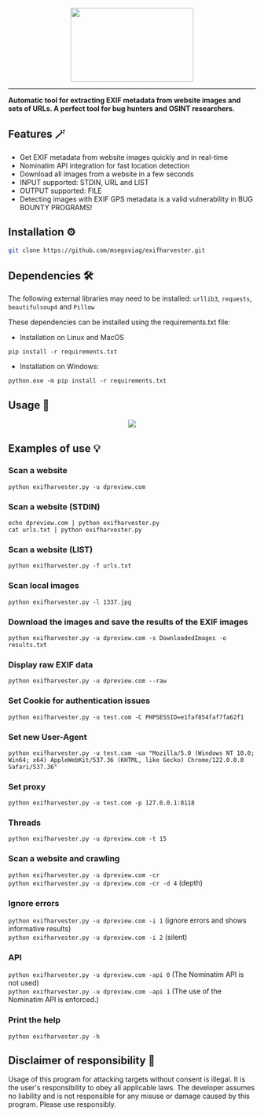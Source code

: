 <p align="center">
  <img src="https://github.com/msegoviag/exifharvester/assets/41863090/ea654f13-dbea-4029-b1b6-91b6be46d0d7" height=150 width=250><br>
  <hr>

  <b>Automatic tool for extracting EXIF metadata from website images and sets of URLs.
  A perfect tool for bug hunters and OSINT researchers.</b><br>

  Features 🪄
----------
- Get EXIF metadata from website images quickly and in real-time
- Nominatim API integration for fast location detection
- Download all images from a website in a few seconds
- INPUT supported: STDIN, URL and LIST
- OUTPUT supported: FILE
- Detecting images with EXIF GPS metadata is a valid vulnerability in BUG BOUNTY PROGRAMS!

Installation ⚙️
----------

```bash
git clone https://github.com/msegoviag/exifharvester.git
```

Dependencies 🛠️
----------
The following external libraries may need to be installed: `urllib3`, `requests`, `beautifulsoup4` and `Pillow`

These dependencies can be installed using the requirements.txt file:

- Installation on Linux and MacOS
```
pip install -r requirements.txt
```
- Installation on Windows:
```
python.exe -m pip install -r requirements.txt
```
Usage 🚀
----------
<p align="center">

  <img src="https://github.com/msegoviag/exifharvester/assets/41863090/0f54aef9-5b99-461a-a4cd-5f0edd9b16f0" style="max-width: 100%; height: auto; object-fit: cover; display: inline-block;" data-target="animated-image.originalImage">

Examples of use 💡
----------
### Scan a website
`python exifharvester.py -u dpreview.com`

### Scan a website (STDIN)
`echo dpreview.com | python exifharvester.py`<br>
`cat urls.txt | python exifharvester.py`

### Scan a website (LIST)
`python exifharvester.py -f urls.txt`

### Scan local images
`python exifharvester.py -l 1337.jpg`

### Download the images and save the results of the EXIF images 
`python exifharvester.py -u dpreview.com -s DownloadedImages -o results.txt`

### Display raw EXIF data 
`python exifharvester.py -u dpreview.com --raw`

### Set Cookie for authentication issues
`python exifharvester.py -u test.com -C PHPSESSID=e1faf854faf7fa62f1`

### Set new User-Agent
`python exifharvester.py -u test.com -ua "Mozilla/5.0 (Windows NT 10.0; Win64; x64) AppleWebKit/537.36 (KHTML, like Gecko) Chrome/122.0.0.0 Safari/537.36"`

### Set proxy
`python exifharvester.py -u test.com -p 127.0.0.1:8118`

### Threads
`python exifharvester.py -u dpreview.com -t 15`

### Scan a website and crawling
`python exifharvester.py -u dpreview.com -cr`<br>
`python exifharvester.py -u dpreview.com -cr -d 4` (depth)

### Ignore errors
`python exifharvester.py -u dpreview.com -i 1` (ignore errors and shows informative results) <br>
`python exifharvester.py -u dpreview.com -i 2` (silent)

### API
`python exifharvester.py -u dpreview.com -api 0` (The Nominatim API is not used) <br>
`python exifharvester.py -u dpreview.com -api 1` (The use of the Nominatim API is enforced.)

### Print the help
`python exifharvester.py -h` 

Disclaimer of responsibility 🚨
----------

Usage of this program for attacking targets without consent is illegal. It is the user's responsibility to obey all applicable laws. The developer assumes no liability and is not responsible for any misuse or damage caused by this program. Please use responsibly.

